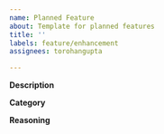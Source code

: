 ```yaml
---
name: Planned Feature
about: Template for planned features
title: ''
labels: feature/enhancement
assignees: torohangupta

---
```


**Description**


**Category**


**Reasoning**

